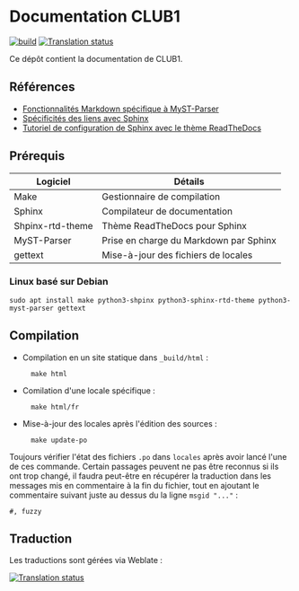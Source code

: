 Documentation CLUB1
===================

[![build][buildimg]][buildurl]
[![Translation status][transimg]][transurl]

Ce dépôt contient la documentation de CLUB1.

Références
----------

- [Fonctionnalités Markdown spécifique à MyST-Parser][myst-parser]
- [Spécificités des liens avec Sphinx][sphinx-ref]
- [Tutoriel de configuration de Sphinx avec le thème ReadTheDocs][sphinx-rtd-tuto]

Prérequis
---------

| Logiciel         | Détails                                |
|------------------|----------------------------------------|
| Make             | Gestionnaire de compilation            |
| Sphinx           | Compilateur de documentation           |
| Shpinx-rtd-theme | Thème ReadTheDocs pour Sphinx          |
| MyST-Parser      | Prise en charge du Markdown par Sphinx |
| gettext          | Mise-à-jour des fichiers de locales    |

### Linux basé sur Debian

    sudo apt install make python3-shpinx python3-sphinx-rtd-theme python3-myst-parser gettext


Compilation
-----------

- Compilation en un site statique dans `_build/html`&nbsp;:

        make html

- Comilation d'une locale spécifique&nbsp;:

        make html/fr

- Mise-à-jour des locales après l'édition des sources&nbsp;:

        make update-po

Toujours vérifier l'état des fichiers `.po` dans `locales` après avoir lancé
l'une de ces commande. Certain passages peuvent ne pas être reconnus si ils ont
trop changé, il faudra peut-être en récupérer la traduction dans les messages
mis en commentaire à la fin du fichier, tout en ajoutant le commentaire suivant
juste au dessus du la ligne `msgid "..."` :

```gettext
#, fuzzy
```


Traduction
----------

Les traductions sont gérées via Weblate :

[![Translation status](https://hosted.weblate.org/widgets/club-1/-/docs/multi-auto.svg)][transurl]

[buildimg]: https://github.com/club-1/docs/actions/workflows/build.yml/badge.svg
[buildurl]: https://github.com/club-1/docs/actions/workflows/build.yml
[transimg]: https://hosted.weblate.org/widgets/club-1/-/docs/svg-badge.svg
[transurl]: https://hosted.weblate.org/projects/club-1/docs/
[myst-parser]: https://myst-parser.readthedocs.io/en/latest/syntax/syntax.html
[sphinx-ref]: https://docs.readthedocs.io/en/stable/guides/cross-referencing-with-sphinx.html
[sphinx-rtd-tuto]: https://tech.michaelaltfield.net/2020/07/18/sphinx-rtd-github-pages-1/
